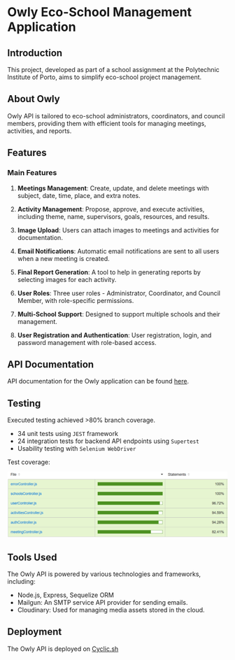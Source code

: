 # Owly Eco-School Management Application

## Introduction

This project, developed as part of a school assignment at the Polytechnic Institute of Porto, aims to simplify eco-school project management.

## About Owly

Owly API is tailored to eco-school administrators, coordinators, and council members, providing them with efficient tools for managing meetings, activities, and reports.

## Features

### Main Features

1. **Meetings Management**: Create, update, and delete meetings with subject, date, time, place, and extra notes.

2. **Activity Management**: Propose, approve, and execute activities, including theme, name, supervisors, goals, resources, and results.

3. **Image Upload**: Users can attach images to meetings and activities for documentation.

4. **Email Notifications**: Automatic email notifications are sent to all users when a new meeting is created.

5. **Final Report Generation**: A tool to help in generating reports by selecting images for each activity.

6. **User Roles**: Three user roles - Administrator, Coordinator, and Council Member, with role-specific permissions.

7. **Multi-School Support**: Designed to support multiple schools and their management.

8. **User Registration and Authentication**: User registration, login, and password management with role-based access.

## API Documentation

API documentation for the Owly application can be found [here](https://documenter.getpostman.com/view/27220669/2s93sf2WDZ).

## Testing

Executed testing achieved >80% branch coverage.

- 34 unit tests using `JEST` framework
- 24 integration tests for backend API endpoints using `Supertest`
- Usability testing with `Selenium WebDriver`

Test coverage:

![Test Coverage](images/testing-coverage.png)

## Tools Used

The Owly API is powered by various technologies and frameworks, including:

- Node.js, Express, Sequelize ORM
- Mailgun: An SMTP service API provider for sending emails.
- Cloudinary: Used for managing media assets stored in the cloud.

## Deployment

The Owly API is deployed on [Cyclic.sh](https://cooperative-attire-goat.cyclic.app)
